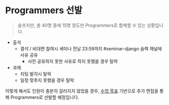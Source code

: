 # Programmers 선발

> 슬프지만, 총 40명 중에 15명 정도만 Programmers로 함께할 수 있는 상황입니다.

- 출석
  - 결석 / 비대면 참여시 세미나 전날 23:59까지 #seminar-django 슬랙 채널에 사유 공유
    - 사전 공유하지 못한 사유로 하지 못했을 경우 탈락
- 과제
  - 치팅 발각시 탈락
  - 일정 맞추지 못했을 경우 탈락

이렇게 해서도 인원이 충분히 걸러지지 않았을 경우, [수업 목표](./01_%EC%88%98%EC%97%85%20%EB%AA%A9%ED%91%9C.md) 기반으로 추가 면접을 통해 Programmers로 선발할 예정입니다.
